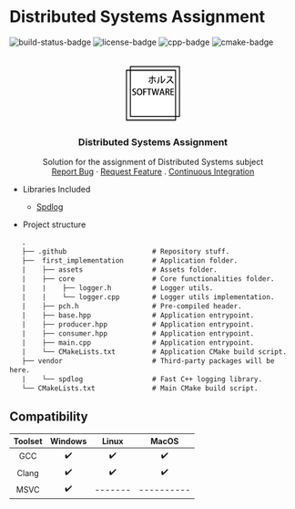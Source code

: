 # Distributed Systems Assignment
![build-status-badge] ![license-badge] ![cpp-badge] ![cmake-badge]
<!-- PROJECT LOGO -->
<br />
<div align="center">
  <a href="https://github.com/thiago-rezende/distributed-systems-assignment">
    <img src=".github/logo.png" alt="Logo" width="100" height="100">
  </a>

  <h3 align="center">Distributed Systems Assignment</h3>
  <p align="center">
    Solution for the assignment of Distributed Systems subject
    <br />
    <a href="https://github.com/thiago-rezende/distributed-systems-assignment/issues">Report Bug</a>
    ·
    <a href="https://github.com/thiago-rezende/distributed-systems-assignment/issues">Request Feature</a>
    .
    <a href="https://github.com/thiago-rezende/distributed-systems-assignment/actions">Continuous Integration</a>
  </p>
</div>

 - Libraries Included
    - [Spdlog][spdlog-url]

 - Project structure
 ```
    .
    ├── .github                     # Repository stuff.
    ├──  first_implementation       # Application folder.
    |    ├── assets                 # Assets folder.
    |    ├── core                   # Core functionalities folder.
    |    |    ├── logger.h          # Logger utils.
    |    |    └── logger.cpp        # Logger utils implementation.
    |    ├── pch.h                  # Pre-compiled header.
    |    ├── base.hpp               # Application entrypoint.
    |    ├── producer.hpp           # Application entrypoint.
    |    ├── consumer.hpp           # Application entrypoint.
    |    ├── main.cpp               # Application entrypoint.
    |    └── CMakeLists.txt         # Application CMake build script.
    ├── vendor                      # Third-party packages will be here.
    |    └── spdlog                 # Fast C++ logging library.
    └── CMakeLists.txt              # Main CMake build script.
```
 ## Compatibility

 | Toolset | Windows |  Linux  |   MacOS    |
 | :-----: | :-----: | :-----: | :--------: |
 |   GCC   |    ✔️    |    ✔️    |    ✔️    |
 |  Clang   |    ✔️    |    ✔️    |    ✔️    |
 |  MSVC   |    ✔️    | ------- | ---------- |

<!-- Links -->
[cmake-url]: https://cmake.org/
[spdlog-url]: https://github.com/gabime/spdlog

<!-- Badges -->
[build-status-badge]: https://github.com/thiago-rezende/distributed-systems-assignment/workflows/build/badge.svg
[license-badge]: https://img.shields.io/badge/license-MIT-blue.svg?style=flat-square
[cmake-badge]: https://img.shields.io/badge/CMake-3.16.0-blueviolet.svg?style=flat-square
[cpp-badge]: https://img.shields.io/badge/C++-17-orange.svg?style=flat-square
